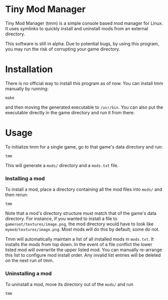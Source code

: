 # Tiny Mod Manager
Tiny Mod Manager (tmm) is a simple console based mod manager for Linux. It uses symlinks to quickly install and uninstall mods from an external directory.

This software is still in alpha. Due to potential bugs, by using this program, you may run the risk of corrupting your game directory.

# Installation
There is no official way to install this program as of now. You can install tmm manually by running:
```
make
```
and then moving the generated executable to `/usr/bin`. You can also put the executable directly in the game directory and run it from there.

# Usage
To initialize tmm for a single game, go to that game's data directory and run:
```
tmm
```
This will generate a ```mods/``` directory and a ```mods.txt``` file. 

### Installing a mod
To install a mod, place a directory containing all the mod files into ```mods/``` and then rerun:
```
tmm
```
Note that a mod's directory structure must match that of the game's data directory. For instance, if you wanted to install a file to ```gameroot/textures/image.png```, the mod directory would have to look like ```mymod/textures/image.png```. Most mods will do this by default; some do not.

Tmm will automatically maintain a list of all installed mods in ```mods.txt```. It installs the mods from top down. In the event of a file conflict the lower listed mod will overwrite the upper listed mod. You can manually re-arrange this list to configure mod install order. Any invalid list entries will be deleted on the next run of tmm.

### Uninstalling a mod
To uninstall a mod, move its directory out of the ```mods/``` and run 
```
tmm
``` 
